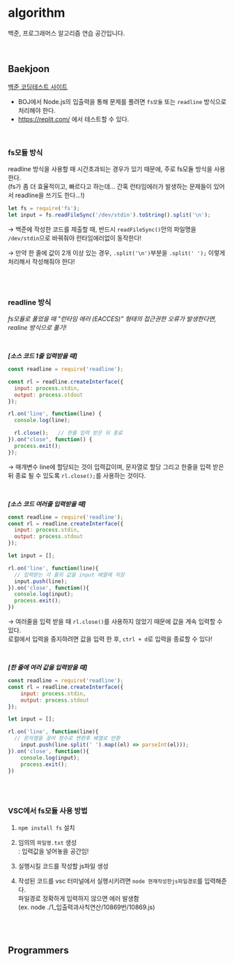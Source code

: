 # algorithm
백준, 프로그래머스 알고리즘 연습 공간입니다.

<br />

## Baekjoon 
[백준 코딩테스트 사이트](https://www.acmicpc.net/) 
- BOJ에서 Node.js의 입출력을 통해 문제를 풀려면 `fs모듈` 또는 `readline` 방식으로 처리해야 한다.
- https://replit.com/ 에서 테스트할 수 있다.

<br />

### fs모듈 방식
readline 방식을 사용할 때 시간초과되는 경우가 있기 때문에,
주로 fs모듈 방식을 사용한다.  
(fs가 좀 더 효율적이고, 빠르다고 하는데... 간혹 런타임에러가 발생하는 문제들이 있어서 readline을 쓰기도 한다...!)

```javascript
let fs = require('fs');
let input = fs.readFileSync('/dev/stdin').toString().split('\n');
```
→ 백준에 작성한 코드를 제출할 때, 반드시 `readFileSync()`안의 파일명을 `/dev/stdin`으로 바꿔줘야 런타임에러없이 동작한다!

→ 만약 한 줄에 값이 2개 이상 있는 경우, `.split('\n')`부분을 `.split(' ');` 이렇게 처리해서 작성해줘야 한다!

<br />
<br />

### readline 방식
*fs모듈로 풀었을 때 "런타임 에러 (EACCES)" 형태의 접근권한 오류가 발생한다면, realine 방식으로 풀기!*

<br />

***[소스 코드 1줄 입력받을 때]***

```javascript
const readline = require('readline');

const rl = readline.createInterface({
  input: process.stdin,
  output: process.stdout
});

rl.on('line', function(line) {
  console.log(line);

  rl.close();   // 한줄 입력 받은 뒤 종료
}).on("close", function() {
  process.exit();
});
```
→ 매개변수 line에 할당되는 것이 입력값이며, 문자열로 할당
  그리고 한줄을 입력 받은 뒤 종료 될 수 있도록 `rl.close();`를 사용하는 것이다.   

<br />

***[소스 코드 여러줄 입력받을 때]***    

```javascript
const readline = require('readline');
const rl = readline.createInterface({
  input: process.stdin,
  output: process.stdout
});

let input = [];

rl.on('line', function(line){
  // 입력받는 각 줄의 값을 input 배열에 저장
  input.push(line); 
}).on('close', function(){
  console.log(input);
  process.exit();
})
```
→ 여러줄을 입력 받을 때 `rl.close()`를 사용하지 않았기 때문에 값을 계속 입력할 수 있다.    
  로컬에서 입력을 중지하려면 값을 입력 한 후, `ctrl + d`로 입력을 종료할 수 있다!

<br />

***[한 줄에 여러 값을 입력받을 때]***

```javascript
const readline = require('readline');
const rl = readline.createInterface({
    input: process.stdin,
    output: process.stdout
});

let input = [];

rl.on('line', function(line){
  // 문자열을 끊어 정수로 변환후 배열로 반환
    input.push(line.split(' ').map((el) => parseInt(el))); 
}).on('close', function(){
    console.log(input);
    process.exit();
})
```

<br />
<br />

### VSC에서 fs모듈 사용 방법

1. `npm install fs` 설치

2. 임의의 `파일명.txt` 생성   
  : 입력값을 넣어놓을 공간임!

3. 실행시킬 코드를 작성할 js파일 생성

4. 작성된 코드를 vsc 터미널에서 실행시키려면 `node 현재작성한js파일경로`를 입력해준다.      
  파일경로 정확하게 입력하지 않으면 에러 발생함    
  (ex. node ./1_입출력과사칙연산/10869번/10869.js)   


<br />
<br />

## Programmers

<br />
